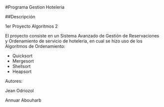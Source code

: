 #Programa Gestion Hoteleria

##Descripción

1er Proyecto Algoritmos 2

El proyecto consiste en un Sistema Avanzado de Gestión de Reservaciones y Ordenamiento de servicio de hoteleria, en cual se hizo uso de los Algoritmos de Ordenamiento:

- Quicksort
- Mergesort
- Shellsort
- Heapsort

Autores:

Jean Odriozol

Annuar Abouharb